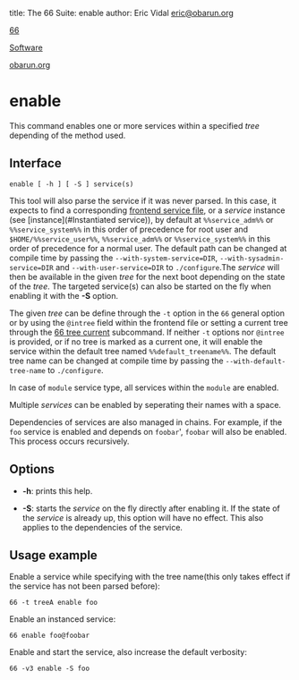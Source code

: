 title: The 66 Suite: enable
author: Eric Vidal <eric@obarun.org>

[66](index.html)

[Software](https://web.obarun.org/software)

[obarun.org](https://web.obarun.org)

# enable

This command enables one or more services within a specified *tree* depending of the method used.

## Interface

```
enable [ -h ] [ -S ] service(s)
```

This tool will also parse the service if it was never parsed. In this case, it expects to find a corresponding [frontend service file](frontend.html), or a *service* instance (see [instance](#Instantiated service)), by default at `%%service_adm%%` or `%%service_system%%` in this order of precedence for root user and `$HOME/%%service_user%%`, `%%service_adm%%` or `%%service_system%%` in this order of precedence for a normal user. The default path can be changed at compile time by passing the `--with-system-service=DIR`, `--with-sysadmin-service=DIR` and `--with-user-service=DIR` to `./configure`.The *service* will then be available in the given *tree* for the next boot depending on the state of the *tree*. The targeted service(s) can also be started on the fly when enabling it with the **-S** option.

The given *tree* can be define through the `-t` option in the `66` general option or by using the `@intree` field within the frontend file or setting a current tree through the [66 tree current](66-tree.html) subcommand. If neither `-t` options nor `@intree` is provided, or if no tree is marked as a current one, it will enable the service within the default tree named `%%default_treename%%`. The default tree name can be changed at compile time by passing the `--with-default-tree-name` to `./configure`.

In case of `module` service type, all services within the `module` are enabled.

Multiple *services* can be enabled by seperating their names with a space.

Dependencies of services are also managed in chains. For example, if the `foo` service is enabled and depends on `foobar`', `foobar` will also be enabled. This process occurs recursively.

## Options

- **-h**: prints this help.

- **-S**: starts the *service* on the fly directly after enabling it. If the state of the *service* is already up, this option will have no effect. This also applies to the dependencies of the service.

## Usage example

Enable a service while specifying with the tree name(this only takes effect if the service has not been parsed before):
```
66 -t treeA enable foo
```

Enable an instanced service:
```
66 enable foo@foobar
```

Enable and start the service, also increase the default verbosity:
```
66 -v3 enable -S foo
```


